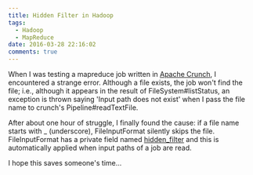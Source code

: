 ```yaml
---
title: Hidden Filter in Hadoop
tags:
  - Hadoop
  - MapReduce
date: 2016-03-28 22:16:02
comments: true
---
```



When I was testing a mapreduce job written in [Apache Crunch](https://crunch.apache.org), I encountered a strange error. Although a file exists, the job won't find the file; i.e., although it appears in the result of FileSystem#listStatus, an exception is thrown saying 'Input path does not exist' when I pass the file name to crunch's Pipeline#readTextFile.

After about one hour of struggle, I finally found the cause: if a file name starts with _ (underscore), FileInputFormat silently skips the file. FileInputFormat has a private field named [hidden\_filter](https://github.com/apache/hadoop/blob/release-2.7.1/hadoop-mapreduce-project/hadoop-mapreduce-client/hadoop-mapreduce-client-core/src/main/java/org/apache/hadoop/mapreduce/lib/input/FileInputFormat.java#L90) and this is automatically applied when input paths of a job are read.

I hope this saves someone's time...

